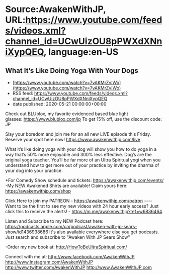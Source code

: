 # Source:AwakenWithJP, URL:https://www.youtube.com/feeds/videos.xml?channel_id=UCwUizOU8pPWXdXNniXypQEQ, language:en-US

## What It’s Like Doing Yoga With Your Dogs
 - [https://www.youtube.com/watch?v=7vAKMrZvIWo](https://www.youtube.com/watch?v=7vAKMrZvIWo)
 - RSS feed: https://www.youtube.com/feeds/videos.xml?channel_id=UCwUizOU8pPWXdXNniXypQEQ
 - date published: 2020-05-21 00:00:00+00:00

Check out BLUblox, my favorite evidenced based blue light glasses: https://www.blublox.com/jp
To get 15% off, use the discount code: JP

Slay your boredom and join me for an all new LIVE episode this Friday. Reserve your spot here now! https://www.awakenwithjp.com/live

What it’s like doing yoga with your dog will show you how to do yoga in a way that’s 50% more enjoyable and 300% less effective. Dog’s are the original yoga teacher. You’ll be far more of an Ultra Spiritual yogi when you understand how to get more out of your practice by inviting the dharma of your dog into your practice.

*For Comedy Show schedule and tickets: https://awakenwithjp.com/events/
-My NEW Awakened Shirts are available! Claim yours here: https://awakenwithjp.com/shop

Click Here to join my PATREON - https://awakenwithjp.com/patron
---- Want to be the first to see my new videos with 24 hour early access? Just click this to receive the alerts! - https://m.me/awakenwithjp?ref=w6836464

Listen and Subscribe to my NEW Podcast here: 
https://podcasts.apple.com/ca/podcast/awaken-with-jp-sears-show/id1436938686
It's also available everywhere else you get podcasts. Just search and subscribe to "Awaken With JP Sears Show"

-Order my new book at: http://HowToBeUltraSpiritual.com/

Connect with me at: 
http://www.facebook.com/AwakenWithJP
http://www.Instagram.com/AwakenWithJP
http://www.twitter.com/AwakenWithJP
http://www.AwakenWithJP.com

